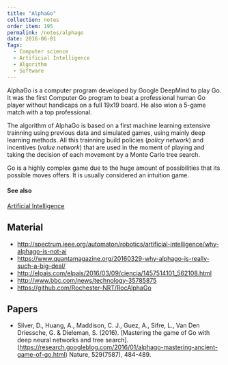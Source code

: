 ```yaml
---
title: "AlphaGo"
collection: notes
order_item: 195
permalink: /notes/alphago
date: 2016-06-01
Tags:
  - Computer science
  - Artificial Intelligence
  - Algorithm
  - Software
---
```


AlphaGo is a computer program developed by Google DeepMind to play Go. It was the first Computer Go program to beat a professional human Go player without handicaps on a full 19x19 board. He also wion a 5-game match with a top professional.

The algorithm of AlphaGo is based on a first machine learning extensive trainning using previous data and simulated games, using mainly deep learning methods. All this trainning build policies (_policy network_) and incentives (_value network_) that are used in the moment of playing and taking the decision of each movement by a Monte Carlo tree search.

Go is a highly complex game due to the huge amount of possibilities that its possible moves offers. It is usually considered an intuition game.


#### See also
[Artificial Intelligence](/notes/artificial_intelligence)


## Material
* http://spectrum.ieee.org/automaton/robotics/artificial-intelligence/why-alphago-is-not-ai
* https://www.quantamagazine.org/20160329-why-alphago-is-really-such-a-big-deal/
* http://elpais.com/elpais/2016/03/09/ciencia/1457514101_562108.html
* http://www.bbc.com/news/technology-35785875
* https://github.com/Rochester-NRT/RocAlphaGo


## Papers
* Silver, D., Huang, A., Maddison, C. J., Guez, A., Sifre, L., Van Den Driessche, G. & Dieleman, S. (2016). [Mastering the game of Go with deep neural networks and tree search].(https://research.googleblog.com/2016/01/alphago-mastering-ancient-game-of-go.html) Nature, 529(7587), 484-489.




